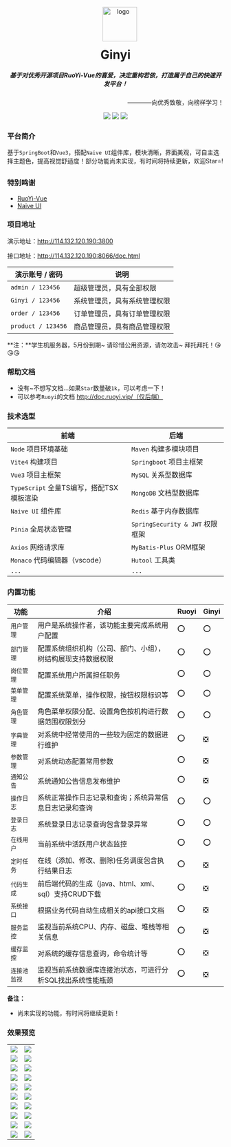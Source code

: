 <p align="center" style="margin-left: 20px;">
	<img alt="logo" src="https://gitee.com/my-images/typora-imgs/raw/master/%E5%93%86%E5%95%A6a%E6%A2%A6test.png" width="80" height="80">
</p>
<h1 align="center" style="margin-top: 0;">Ginyi</h1>
<h5 align="center">基于对优秀开源项目RuoYi-Vue的喜爱，决定重构若依，打造属于自己的快速开发平台！</h5>
<p align="right">————向优秀致敬，向榜样学习！</p>
<p align="center">
	<a href="https://gitee.com/Ginyi/ginyi-spring-vue"><img src="https://img.shields.io/badge/license-Apache 2-red"></a>
	<a href="https://gitee.com/Ginyi/ginyi-spring-vue"><img src="https://img.shields.io/badge/Ginyi-v1.0.0-red"></a>
	<a href="https://gitee.com/Ginyi/ginyi-spring-vue"><img src="https://img.shields.io/badge/SpringBoot-Vue3-red"></a>
</p>





### 平台简介

基于`SpringBoot`和`Vue3`，搭配`Naive UI`组件库，模块清晰，界面美观，可自主选择主题色，提高视觉舒适度！部分功能尚未实现，有时间将持续更新，欢迎Star⭐!



### 特别鸣谢

- [RuoYi-Vue](https://gitee.com/y_project/RuoYi-Vue?_from=gitee_search)
- [Naive UI](https://www.naiveui.com/)



### 项目地址

演示地址：http://114.132.120.190:3800

接口地址：http://114.132.120.190:8066/doc.html

| 演示账号 / 密码    | 说明                         |
| ------------------ | ---------------------------- |
| `admin / 123456`   | 超级管理员，具有全部权限     |
| `Ginyi / 123456`   | 系统管理员，具有系统管理权限 |
| `order / 123456`   | 订单管理员，具有订单管理权限 |
| `product / 123456` | 商品管理员，具有商品管理权限 |

**注：**学生机服务器，5月份到期~ 请珍惜公用资源，请勿攻击~ 拜托拜托！😘😘😘 



### 帮助文档

- 没有~不想写文档...如果`Star`数量破`1k`，可以考虑一下！
- 可以参考`Ruoyi`的文档 http://doc.ruoyi.vip/（仅后端）



### 技术选型

| 前端                                     | 后端                            |
| ---------------------------------------- | ------------------------------- |
| `Node` 项目环境基础                      | `Maven` 构建多模块项目          |
| `Vite4` 构建项目                         | `Springboot` 项目主框架         |
| `Vue3` 项目主框架                        | `MySQL` 关系型数据库            |
| `TypeScript` 全量TS编写，搭配TSX模板渲染 | `MongoDB` 文档型数据库          |
| `Naive UI` 组件库                        | `Redis` 基于内存数据库          |
| `Pinia` 全局状态管理                     | `SpringSecurity & JWT` 权限框架 |
| `Axios` 网络请求库                       | `MyBatis-Plus` ORM框架          |
| `Monaco` 代码编辑器（vscode）            | `Hutool` 工具类                 |
| `...`                                    | `...`                           |



### 内置功能

| 功能         | 介绍                                                         | Ruoyi | Ginyi |
| ------------ | ------------------------------------------------------------ | ----- | ----- |
| `用户管理`   | 用户是系统操作者，该功能主要完成系统用户配置                 | ⭕     | ⭕     |
| `部门管理`   | 配置系统组织机构（公司、部门、小组），树结构展现支持数据权限 | ⭕     | ⭕     |
| `岗位管理`   | 配置系统用户所属担任职务                                     | ⭕     | ⭕     |
| `菜单管理`   | 配置系统菜单，操作权限，按钮权限标识等                       | ⭕     | ⭕     |
| `角色管理`   | 角色菜单权限分配、设置角色按机构进行数据范围权限划分         | ⭕     | ⭕     |
| `字典管理`   | 对系统中经常使用的一些较为固定的数据进行维护                 | ⭕     | ❎     |
| `参数管理`   | 对系统动态配置常用参数                                       | ⭕     | ❎     |
| `通知公告`   | 系统通知公告信息发布维护                                     | ⭕     | ❎     |
| `操作日志`   | 系统正常操作日志记录和查询；系统异常信息日志记录和查询       | ⭕     | ⭕     |
| `登录日志`   | 系统登录日志记录查询包含登录异常                             | ⭕     | ⭕     |
| `在线用户`   | 当前系统中活跃用户状态监控                                   | ⭕     | ⭕     |
| `定时任务`   | 在线（添加、修改、删除)任务调度包含执行结果日志              | ⭕     | ❎     |
| `代码生成`   | 前后端代码的生成（java、html、xml、sql）支持CRUD下载         | ⭕     | ❎     |
| `系统接口`   | 根据业务代码自动生成相关的api接口文档                        | ⭕     | ❎     |
| `服务监控`   | 监视当前系统CPU、内存、磁盘、堆栈等相关信息                  | ⭕     | ❎     |
| `缓存监控`   | 对系统的缓存信息查询，命令统计等                             | ⭕     | ❎     |
| `连接池监视` | 监视当前系统数据库连接池状态，可进行分析SQL找出系统性能瓶颈  | ⭕     | ❎     |

**备注：**

- 尚未实现的功能，有时间将继续更新！



### 效果预览

<table>
    <tr>
        <td><img src="https://gitee.com/my-images/typora-imgs/raw/master/image-20230305141535709.png"/></td>
        <td><img src="https://gitee.com/my-images/typora-imgs/raw/master/image-20230305141626273.png"/></td>
    </tr>
    <tr>
        <td><img src="https://gitee.com/my-images/typora-imgs/raw/master/image-20230304205342498.png"/></td>
        <td><img src="https://gitee.com/my-images/typora-imgs/raw/master/image-20230304205431871.png"/></td>
    </tr>
    <tr>
        <td><img src="https://gitee.com/my-images/typora-imgs/raw/master/image-20230304205625969.png"/></td>
        <td><img src="https://gitee.com/my-images/typora-imgs/raw/master/image-20230304205559401.png"/></td>
    </tr>
    <tr>
        <td><img src="https://gitee.com/my-images/typora-imgs/raw/master/image-20230305141742131.png"/></td>
        <td><img src="https://gitee.com/my-images/typora-imgs/raw/master/image-20230305141818713.png"/></td>
    </tr>
    <tr>
        <td><img src="https://gitee.com/my-images/typora-imgs/raw/master/image-20230304210204690.png"/></td>
        <td><img src="https://gitee.com/my-images/typora-imgs/raw/master/image-20230304210228094.png"/></td>
    </tr>
     <tr>
        <td><img src="https://gitee.com/my-images/typora-imgs/raw/master/image-20230305141922643.png"/></td>
        <td><img src="https://gitee.com/my-images/typora-imgs/raw/master/image-20230305142006594.png"/></td>
    </tr>
    <tr>
        <td><img src="https://gitee.com/my-images/typora-imgs/raw/master/image-20230304210613278.png"/></td>
        <td><img src="https://gitee.com/my-images/typora-imgs/raw/master/image-20230304210651948.png"/></td>
    </tr>
    <tr>
        <td><img src="https://gitee.com/my-images/typora-imgs/raw/master/image-20230305142419340.png"/></td>
        <td><img src="https://gitee.com/my-images/typora-imgs/raw/master/image-20230305142444669.png"/></td>
    </tr>
    <tr>
        <td><img src="https://gitee.com/my-images/typora-imgs/raw/master/image-20230304211123371.png"/></td>
        <td><img src="https://gitee.com/my-images/typora-imgs/raw/master/image-20230304211109116.png"/></td>
    </tr>
    <tr>
        <td><img src="https://gitee.com/my-images/typora-imgs/raw/master/image-20230305142650617.png"/></td>
        <td><img src="https://gitee.com/my-images/typora-imgs/raw/master/image-20230305142737090.png"/></td>
    </tr>
</table>

